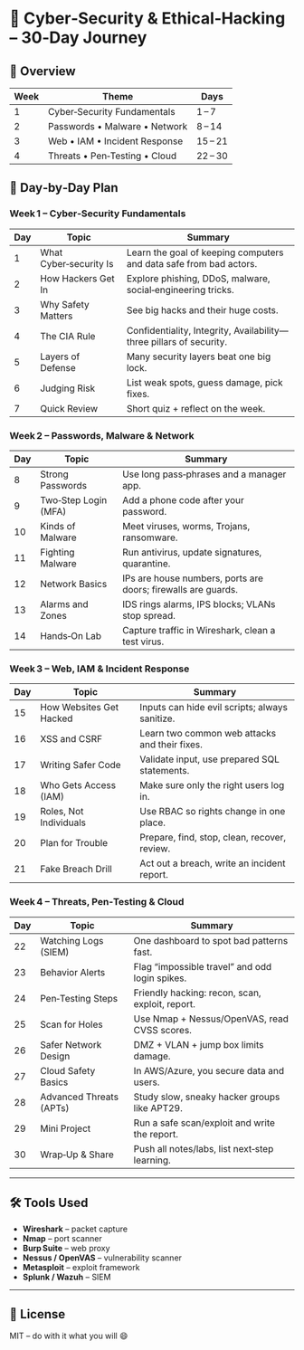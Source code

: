 # 🔐 Cyber‑Security & Ethical‑Hacking – 30‑Day Journey  





## 📅 Overview  

| Week | Theme | Days |
| ---- | ---------------------------- | ------------- |
| 1 | Cyber‑Security Fundamentals | 1 – 7 |
| 2 | Passwords • Malware • Network | 8 – 14 |
| 3 | Web • IAM • Incident Response | 15 – 21 |
| 4 | Threats • Pen‑Testing • Cloud | 22 – 30 |





## 📖 Day‑by‑Day Plan  

### Week 1 – Cyber‑Security Fundamentals  

| Day | Topic | Summary |
| --- | ----- | ------- |
| 1 | What Cyber‑security Is | Learn the goal of keeping computers and data safe from bad actors. |
| 2 | How Hackers Get In | Explore phishing, DDoS, malware, social‑engineering tricks. |
| 3 | Why Safety Matters | See big hacks and their huge costs. |
| 4 | The CIA Rule | Confidentiality, Integrity, Availability—three pillars of security. |
| 5 | Layers of Defense | Many security layers beat one big lock. |
| 6 | Judging Risk | List weak spots, guess damage, pick fixes. |
| 7 | Quick Review | Short quiz + reflect on the week. |

### Week 2 – Passwords, Malware & Network  

| Day | Topic | Summary |
| --- | ----- | ------- |
| 8 | Strong Passwords | Use long pass‑phrases and a manager app. |
| 9 | Two‑Step Login (MFA) | Add a phone code after your password. |
| 10 | Kinds of Malware | Meet viruses, worms, Trojans, ransomware. |
| 11 | Fighting Malware | Run antivirus, update signatures, quarantine. |
| 12 | Network Basics | IPs are house numbers, ports are doors; firewalls are guards. |
| 13 | Alarms and Zones | IDS rings alarms, IPS blocks; VLANs stop spread. |
| 14 | Hands‑On Lab | Capture traffic in Wireshark, clean a test virus. |

### Week 3 – Web, IAM & Incident Response  

| Day | Topic | Summary |
| --- | ----- | ------- |
| 15 | How Websites Get Hacked | Inputs can hide evil scripts; always sanitize. |
| 16 | XSS and CSRF | Learn two common web attacks and their fixes. |
| 17 | Writing Safer Code | Validate input, use prepared SQL statements. |
| 18 | Who Gets Access (IAM) | Make sure only the right users log in. |
| 19 | Roles, Not Individuals | Use RBAC so rights change in one place. |
| 20 | Plan for Trouble | Prepare, find, stop, clean, recover, review. |
| 21 | Fake Breach Drill | Act out a breach, write an incident report. |

### Week 4 – Threats, Pen‑Testing & Cloud  

| Day | Topic | Summary |
| --- | ----- | ------- |
| 22 | Watching Logs (SIEM) | One dashboard to spot bad patterns fast. |
| 23 | Behavior Alerts | Flag “impossible travel” and odd login spikes. |
| 24 | Pen‑Testing Steps | Friendly hacking: recon, scan, exploit, report. |
| 25 | Scan for Holes | Use Nmap + Nessus/OpenVAS, read CVSS scores. |
| 26 | Safer Network Design | DMZ + VLAN + jump box limits damage. |
| 27 | Cloud Safety Basics | In AWS/Azure, you secure data and users. |
| 28 | Advanced Threats (APTs) | Study slow, sneaky hacker groups like APT29. |
| 29 | Mini Project | Run a safe scan/exploit and write the report. |
| 30 | Wrap‑Up & Share | Push all notes/labs, list next‑step learning. |

---

## 🛠 Tools Used  

- **Wireshark** – packet capture  
- **Nmap** – port scanner  
- **Burp Suite** – web proxy  
- **Nessus / OpenVAS** – vulnerability scanner  
- **Metasploit** – exploit framework  
- **Splunk / Wazuh** – SIEM  



---

## 📜 License  

MIT – do with it what you will 😄
